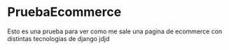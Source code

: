 # PruebaEcommerce
Esto es una prueba para ver como me sale una pagina de ecommerce con distintas tecnologias de django
jdjd
